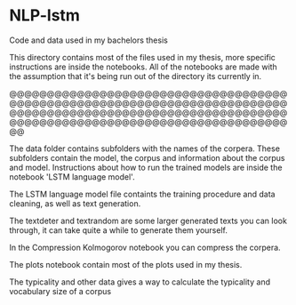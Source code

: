 # NLP-lstm
Code and data used in my bachelors thesis

This directory contains most of the files used in my thesis, more specific instructions are inside the notebooks. All of the notebooks are made
with the assumption that it's being run out of the directory its currently in.

@@@@@@@@@@@@@@@@@@@@@@@@@@@@@@@@@@@@@@@@@@@@@@@@@@@@@@@@@@@@@@@@@@@@@@@@@@@@@@@@@@@@@@@@@@@@@@@@@@@@@@@@@@@@@@@@@@@@@@@@@@@@@@@@@@@@@@@@@@@@@@@@@@@@@@

The data folder contains subfolders with the names of the corpera. These subfolders contain the model, the corpus and information about the corpus and model. Instructions about how to run the trained models are inside the notebook 'LSTM language model'.

The LSTM language model file containts the training procedure and data cleaning, as well as text generation.

The textdeter and textrandom are some larger generated texts you can look through, it can take quite a while to generate them yourself.

In the Compression Kolmogorov notebook you can compress the corpera.

The plots notebook contain most of the plots used in my thesis.

The typicality and other data gives a way to calculate the typicality and vocabulary size of a corpus
